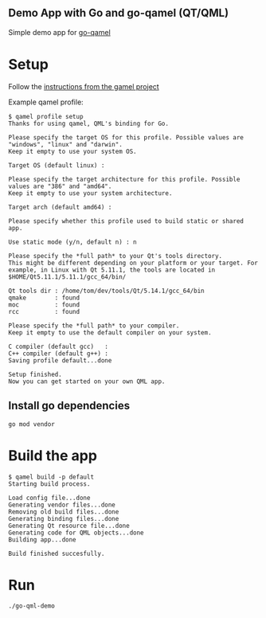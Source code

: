 Demo App with Go and go-qamel (QT/QML)
--- 

Simple demo app for [go-qamel](https://github.com/go-qamel/qamel)

# Setup
Follow the [instructions from the gamel project](https://github.com/go-qamel/qamel/wiki/Installation)

Example qamel profile:  
```
$ qamel profile setup
Thanks for using qamel, QML's binding for Go.

Please specify the target OS for this profile. Possible values are "windows", "linux" and "darwin". 
Keep it empty to use your system OS.

Target OS (default linux) : 

Please specify the target architecture for this profile. Possible values are "386" and "amd64".
Keep it empty to use your system architecture.

Target arch (default amd64) : 

Please specify whether this profile used to build static or shared app.

Use static mode (y/n, default n) : n

Please specify the *full path* to your Qt's tools directory.
This might be different depending on your platform or your target. For example, in Linux with Qt 5.11.1, the tools are located in $HOME/Qt5.11.1/5.11.1/gcc_64/bin/

Qt tools dir : /home/tom/dev/tools/Qt/5.14.1/gcc_64/bin
qmake        : found
moc          : found
rcc          : found

Please specify the *full path* to your compiler.
Keep it empty to use the default compiler on your system.

C compiler (default gcc)   : 
C++ compiler (default g++) : 
Saving profile default...done

Setup finished.
Now you can get started on your own QML app.
```

## Install go dependencies
```
go mod vendor
```

# Build the app
```
$ qamel build -p default
Starting build process.

Load config file...done
Generating vendor files...done
Removing old build files...done
Generating binding files...done
Generating Qt resource file...done
Generating code for QML objects...done
Building app...done

Build finished succesfully.
```

# Run
```
./go-qml-demo
```